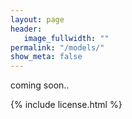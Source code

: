```yaml
---
layout: page
header:
   image_fullwidth: ""
permalink: "/models/"
show_meta: false
---
```


coming soon..

{% include license.html %}
